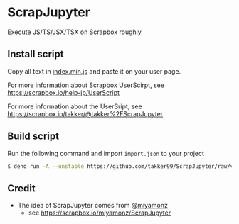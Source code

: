 # ScrapJupyter

Execute JS/TS/JSX/TSX on Scrapbox roughly

## Install script

Copy all text in
[index.min.js](https://raw.githubusercontent.com/takker99/ScrapJupyter/main/dist/index.min.js)
and paste it on your user page.

For more information about Scrapbox UserScirpt, see
<https://scrapbox.io/help-jp/UserScript>

For more information about the UserSript, see
<https://scrapbox.io/takker/@takker%2FScrapJupyter>

## Build script

Run the following command and import `import.json` to your project
```sh
$ deno run -A --unstable https://github.com/takker99/ScrapJupyter/raw/v1.2.0/build.ts -t title -p project > import.json
```

## Credit

- The idea of ScrapJupyter comes from [@miyamonz](https://github.com/miyamonz)
  - see <https://scrapbox.io/miyamonz/ScrapJupyter>
